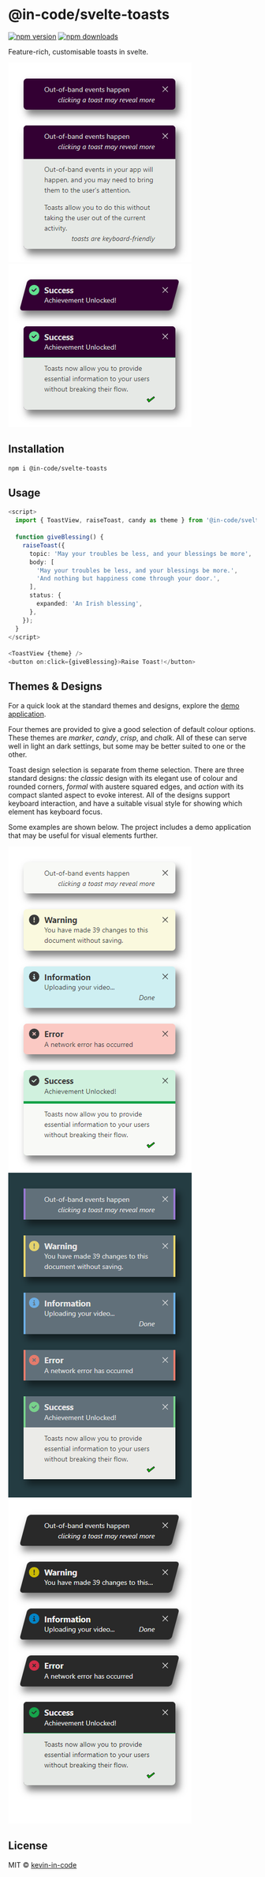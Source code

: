 <!--
**💛 You can help the author become a full-time open-source maintainer by [sponsoring him on GitHub](https://github.com/sponsors/kevin-in-code).**

---

-->

# @in-code/svelte-toasts

[![npm version](https://badgen.net/npm/v/@in-code/svelte-toasts)](https://npm.im/@in-code/signal-effects) [![npm downloads](https://badgen.net/npm/dm/@in-code/signal-effects)](https://npm.im/@in-code/svelte-toasts)

Feature-rich, customisable toasts in svelte.

![general toast example](./images/classic-candy-light-no-category.webp) ![success toast example](./images/action-candy-light-success.webp)

## Installation

```bash
npm i @in-code/svelte-toasts
```

<!--
## Sponsors

[![sponsors](https://sponsors-images.kevin-in-code.dev/sponsors.svg)](https://github.com/sponsors/kevin-in-code)
-->

## Usage

```typescript
<script>
  import { ToastView, raiseToast, candy as theme } from '@in-code/svelte-toasts';

  function giveBlessing() {
    raiseToast({
      topic: 'May your troubles be less, and your blessings be more',
      body: [
        'May your troubles be less, and your blessings be more.',
        'And nothing but happiness come through your door.',
      ],
      status: {
        expanded: 'An Irish blessing',
      },
    });
  }
</script>

<ToastView {theme} />
<button on:click={giveBlessing}>Raise Toast!</button>
```

## Themes & Designs

For a quick look at the standard themes and designs, explore the [demo application](https://kevin-in-code.github.io/svelte-toasts/demo).

Four themes are provided to give a good selection of default colour options. These themes are _marker_, _candy_, _crisp_, and _chalk_. All of these can serve well in light an dark settings, but some may be better suited to one or the other.

Toast design selection is separate from theme selection. There are three standard designs: the _classic_ design with its elegant use of colour and rounded corners, _formal_ with austere squared edges, and _action_ with its compact slanted aspect to evoke interest. All of the designs support keyboard interaction, and have a suitable visual style for showing which element has keyboard focus.

Some examples are shown below. The project includes a demo application that may be useful for visual elements further.

![classic marker](./images/classic-marker-light.webp) ![formal chalk](./images/formal-chalk-dark.webp) ![action crisp](./images/action-crisp-light.webp)

## License

MIT &copy; [kevin-in-code](https://github.com/sponsors/kevin-in-code)
